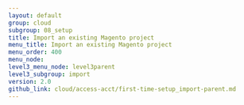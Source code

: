 ```yaml
---
layout: default
group: cloud
subgroup: 08_setup
title: Import an existing Magento project
menu_title: Import an existing Magento project
menu_order: 400
menu_node: 
level3_menu_node: level3parent
level3_subgroup: import
version: 2.0
github_link: cloud/access-acct/first-time-setup_import-parent.md
---
```

